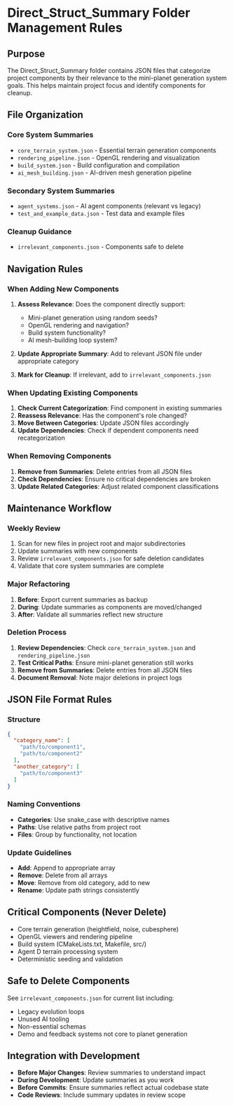 # Direct_Struct_Summary Folder Management Rules

## Purpose
The Direct_Struct_Summary folder contains JSON files that categorize project components by their relevance to the mini-planet generation system goals. This helps maintain project focus and identify components for cleanup.

## File Organization

### Core System Summaries
- `core_terrain_system.json` - Essential terrain generation components
- `rendering_pipeline.json` - OpenGL rendering and visualization 
- `build_system.json` - Build configuration and compilation
- `ai_mesh_building.json` - AI-driven mesh generation pipeline

### Secondary System Summaries  
- `agent_systems.json` - AI agent components (relevant vs legacy)
- `test_and_example_data.json` - Test data and example files

### Cleanup Guidance
- `irrelevant_components.json` - Components safe to delete

## Navigation Rules

### When Adding New Components
1. **Assess Relevance**: Does the component directly support:
   - Mini-planet generation using random seeds?
   - OpenGL rendering and navigation?
   - Build system functionality?
   - AI mesh-building loop system?

2. **Update Appropriate Summary**: Add to relevant JSON file under appropriate category

3. **Mark for Cleanup**: If irrelevant, add to `irrelevant_components.json`

### When Updating Existing Components
1. **Check Current Categorization**: Find component in existing summaries
2. **Reassess Relevance**: Has the component's role changed?
3. **Move Between Categories**: Update JSON files accordingly
4. **Update Dependencies**: Check if dependent components need recategorization

### When Removing Components
1. **Remove from Summaries**: Delete entries from all JSON files
2. **Check Dependencies**: Ensure no critical dependencies are broken
3. **Update Related Categories**: Adjust related component classifications

## Maintenance Workflow

### Weekly Review
1. Scan for new files in project root and major subdirectories
2. Update summaries with new components
3. Review `irrelevant_components.json` for safe deletion candidates
4. Validate that core system summaries are complete

### Major Refactoring
1. **Before**: Export current summaries as backup
2. **During**: Update summaries as components are moved/changed
3. **After**: Validate all summaries reflect new structure

### Deletion Process
1. **Review Dependencies**: Check `core_terrain_system.json` and `rendering_pipeline.json`
2. **Test Critical Paths**: Ensure mini-planet generation still works
3. **Remove from Summaries**: Delete entries from all JSON files
4. **Document Removal**: Note major deletions in project logs

## JSON File Format Rules

### Structure
```json
{
  "category_name": [
    "path/to/component1",
    "path/to/component2"
  ],
  "another_category": [
    "path/to/component3"
  ]
}
```

### Naming Conventions
- **Categories**: Use snake_case with descriptive names
- **Paths**: Use relative paths from project root
- **Files**: Group by functionality, not location

### Update Guidelines
- **Add**: Append to appropriate array
- **Remove**: Delete from all arrays
- **Move**: Remove from old category, add to new
- **Rename**: Update path strings consistently

## Critical Components (Never Delete)
- Core terrain generation (heightfield, noise, cubesphere)
- OpenGL viewers and rendering pipeline  
- Build system (CMakeLists.txt, Makefile, src/)
- Agent D terrain processing system
- Deterministic seeding and validation

## Safe to Delete Components
See `irrelevant_components.json` for current list including:
- Legacy evolution loops
- Unused AI tooling
- Non-essential schemas
- Demo and feedback systems not core to planet generation

## Integration with Development
- **Before Major Changes**: Review summaries to understand impact
- **During Development**: Update summaries as you work
- **Before Commits**: Ensure summaries reflect actual codebase state
- **Code Reviews**: Include summary updates in review scope